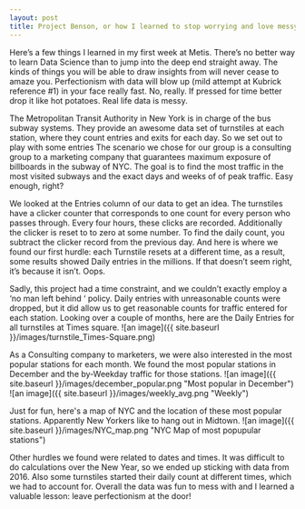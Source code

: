 ```yaml
---
layout: post
title: Project Benson, or how I learned to stop worrying and love messy data
---
```


Here’s a few things I learned in my first week at Metis.
There’s no better way to learn Data Science than to jump into the deep end straight away. 
The kinds of things you will be able to draw insights from will never cease to amaze you. 
Perfectionism with data will blow up (mild attempt at Kubrick reference #1) in your face really fast. No, really. If pressed for time better drop it like hot potatoes.  Real life data is messy.


The Metropolitan Transit Authority in New York is in charge of the bus subway systems. They provide an awesome data set of turnstiles at each station, where they count entries and exits for each day.  So we set out to play with some entries 
The scenario we chose for our group is a consulting group to a marketing company that guarantees maximum exposure of billboards in the subway of NYC. 
The goal is to find the most traffic in the most visited subways and the exact days and weeks of of peak traffic. Easy enough, right?

We looked at the Entries column of our data to get an idea. The turnstiles have a clicker counter that corresponds to one count for every person who passes through. 
Every four hours, these clicks are recorded. Additionally the clicker is reset to to zero at some number. To find the daily count, you 
subtract the clicker record from the previous day. And here is where we found our first hurdle: each Turnstile resets at a different time,
as a result, some results showed Daily entries in the millions. If that doesn’t seem right, it’s because it isn’t. Oops. 

Sadly, this project had a time constraint, and we couldn’t exactly employ a ‘no man left behind ‘ policy. 
Daily entries with unreasonable counts were dropped, but it did allow us to get reasonable counts for traffic entered for each station. 
Looking over a couple of months, here are the Daily Entries for all turnstiles at Times square. 
![an image]({{ site.baseurl }}/images/turnstile_Times-Square.png)

As a Consulting company to marketers, we were also interested in the most popular stations for each month. 
We found the most popular stations in December and the by-Weekday traffic for those stations.
![an image]({{ site.baseurl }}/images/december_popular.png "Most popular in December")
![an image]({{ site.baseurl }}/images/weekly_avg.png "Weekly")

Just for fun, here's a map of NYC and the location of these most popular stations. Apparently New Yorkers like to hang out in Midtown.
![an image]({{ site.baseurl }}/images/NYC_map.png "NYC Map of most popupular stations")

Other hurdles we found were related to dates and times. It was difficult to do calculations over the New Year, so we ended up
sticking with data from 2016. Also some turnstiles started their daily count at different times, which we had to account for.
Overall the data was fun to mess with and I learned a valuable lesson: leave perfectionism at the door!


